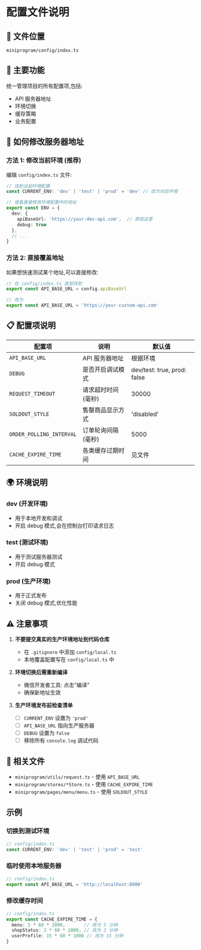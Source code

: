 # 配置文件说明

## 📁 文件位置
`miniprogram/config/index.ts`

## 🎯 主要功能
统一管理项目的所有配置项,包括:
- API 服务器地址
- 环境切换
- 缓存策略
- 业务配置

## 🔧 如何修改服务器地址

### 方法 1: 修改当前环境 (推荐)
编辑 `config/index.ts` 文件:

```typescript
// 找到当前环境配置
const CURRENT_ENV: 'dev' | 'test' | 'prod' = 'dev' // 改为对应环境

// 或者直接修改环境配置中的地址
export const ENV = {
  dev: {
    apiBaseUrl: 'https://your-dev-api.com',  // 修改这里
    debug: true
  },
  // ...
}
```

### 方法 2: 直接覆盖地址
如果想快速测试某个地址,可以直接修改:

```typescript
// 在 config/index.ts 底部找到
export const API_BASE_URL = config.apiBaseUrl

// 改为
export const API_BASE_URL = 'https://your-custom-api.com'
```

## 📋 配置项说明

| 配置项 | 说明 | 默认值 |
|--------|------|--------|
| `API_BASE_URL` | API 服务器地址 | 根据环境 |
| `DEBUG` | 是否开启调试模式 | dev/test: true, prod: false |
| `REQUEST_TIMEOUT` | 请求超时时间(毫秒) | 30000 |
| `SOLDOUT_STYLE` | 售罄商品显示方式 | 'disabled' |
| `ORDER_POLLING_INTERVAL` | 订单轮询间隔(毫秒) | 5000 |
| `CACHE_EXPIRE_TIME` | 各类缓存过期时间 | 见文件 |

## 🌍 环境说明

### dev (开发环境)
- 用于本地开发和调试
- 开启 debug 模式,会在控制台打印请求日志

### test (测试环境)  
- 用于测试服务器测试
- 开启 debug 模式

### prod (生产环境)
- 用于正式发布
- 关闭 debug 模式,优化性能

## ⚠️ 注意事项

1. **不要提交真实的生产环境地址到代码仓库**
   - 在 `.gitignore` 中添加 `config/local.ts`
   - 本地覆盖配置写在 `config/local.ts` 中

2. **环境切换后需重新编译**
   - 微信开发者工具: 点击"编译"
   - 确保新地址生效

3. **生产环境发布前检查清单**
   - [ ] `CURRENT_ENV` 设置为 `'prod'`
   - [ ] `API_BASE_URL` 指向生产服务器
   - [ ] `DEBUG` 设置为 `false`
   - [ ] 移除所有 `console.log` 调试代码

## 🔗 相关文件

- `miniprogram/utils/request.ts` - 使用 `API_BASE_URL`
- `miniprogram/stores/*Store.ts` - 使用 `CACHE_EXPIRE_TIME`
- `miniprogram/pages/menu/menu.ts` - 使用 `SOLDOUT_STYLE`

## 示例

### 切换到测试环境
```typescript
// config/index.ts
const CURRENT_ENV: 'dev' | 'test' | 'prod' = 'test'
```

### 临时使用本地服务器
```typescript
// config/index.ts
export const API_BASE_URL = 'http://localhost:8000'
```

### 修改缓存时间
```typescript
// config/index.ts
export const CACHE_EXPIRE_TIME = {
  menu: 5 * 60 * 1000,       // 改为 5 分钟
  shopStatus: 2 * 60 * 1000, // 改为 2 分钟
  userProfile: 15 * 60 * 1000 // 改为 15 分钟
}
```
